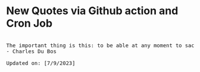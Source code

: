 # New Quotes via Github action and Cron Job

<pre>
<!-- #quote -->
The important thing is this: to be able at any moment to sacrifice what we are for what we could become.
- Charles Du Bos

Updated on: [7/9/2023]
<!-- #quoteEnd -->
</pre>
